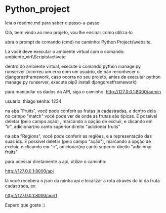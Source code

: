 # Python_project
leia o readme.md para saber o passo-a-passo


Olá, bem vindo ao meu projeto, vou lhe ensinar como utiliza-lo


abra o prompt de comando (cmd) no caminho: Python Projects\website.

Lá você deve executar o ambiente virtual com o comando: ambiente_virt\Scripts\activate

dentro do ambiente virtual, execute o comando python manage.py runserver
(ocorreu um erro com um usuário, de não reconhecer o djangorestframework, caso ocorra no seu projeto, antes de executar  python manage.py runserver, execute pip3 install djangorestframework)

para manipular os dados da API, siga o caminho: http://127.0.0.1:8000/admin

usuario: thiago
senha: 1234

na aba "Fruits", você pode conferir as frutas já cadastradas, e dentro dela no campo "match" você pode ver de onde as frutas são típicas. É possível deletar (pelo campo ação) , marcando a opção de excluir, e clicando em "ir", adicionar(no canto superior direito "adicionar fruits"

na aba "Regions", você pode conferir as regiões, e a representação das suas ids. É possível deletar (pelo campo "ação"), marcando a opção de excluir, e clicando em "ir", adicionar(no canto superior direito "adicionar fruits"



para acessar diretamente a api, utilize o caminho:

http://127.0.0.1:8000/api

lá você recebera o json da minha api e localizar a rota através do id da fruta cadastrada, 
ex:

http://127.0.0.1:8000/api/1



Espero que goste :)





